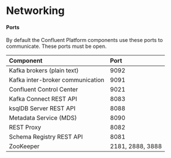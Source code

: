 # Networking



#### Ports

By default the Confluent Platform components use these ports to communicate. These ports must be open.

| Component | Port |
| :--- | :--- |
| Kafka brokers \(plain text\) | 9092 |
| Kafka inter-broker communication | 9091 |
| Confluent Control Center | 9021 |
| Kafka Connect REST API | 8083 |
| ksqlDB Server REST API | 8088 |
| Metadata Service \(MDS\) | 8090 |
| REST Proxy | 8082 |
| Schema Registry REST API | 8081 |
| ZooKeeper | 2181, 2888, 3888 |


